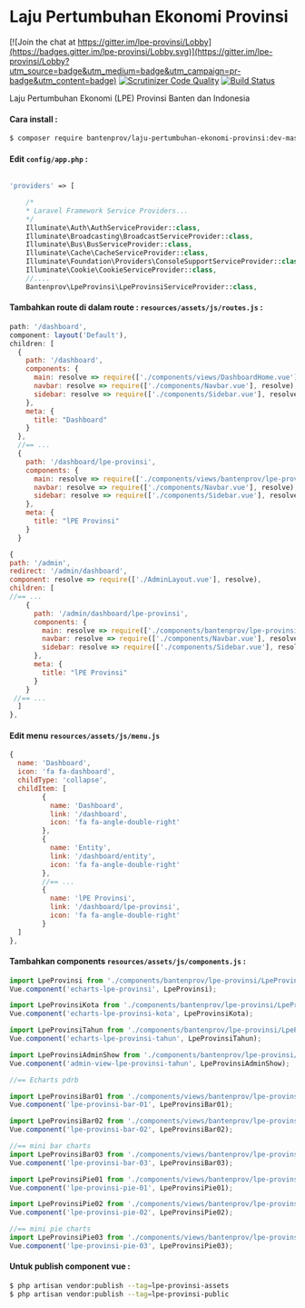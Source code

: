 # Laju Pertumbuhan Ekonomi Provinsi

[![Join the chat at https://gitter.im/lpe-provinsi/Lobby](https://badges.gitter.im/lpe-provinsi/Lobby.svg)](https://gitter.im/lpe-provinsi/Lobby?utm_source=badge&utm_medium=badge&utm_campaign=pr-badge&utm_content=badge)
[![Scrutinizer Code Quality](https://scrutinizer-ci.com/g/bantenprov/lpe-provinsi/badges/quality-score.png?b=master)](https://scrutinizer-ci.com/g/bantenprov/lpe-provinsi/?branch=master)
[![Build Status](https://scrutinizer-ci.com/g/bantenprov/lpe-provinsi/badges/build.png?b=master)](https://scrutinizer-ci.com/g/bantenprov/lpe-provinsi/build-status/master)


Laju Pertumbuhan Ekonomi (LPE) Provinsi Banten dan Indonesia


#### Cara install :

```bash
$ composer require bantenprov/laju-pertumbuhan-ekonomi-provinsi:dev-master
```

#### Edit `config/app.php` :
```php

'providers' => [

    /*
    * Laravel Framework Service Providers...
    */
    Illuminate\Auth\AuthServiceProvider::class,
    Illuminate\Broadcasting\BroadcastServiceProvider::class,
    Illuminate\Bus\BusServiceProvider::class,
    Illuminate\Cache\CacheServiceProvider::class,
    Illuminate\Foundation\Providers\ConsoleSupportServiceProvider::class,
    Illuminate\Cookie\CookieServiceProvider::class,
    //....
    Bantenprov\LpeProvinsi\LpeProvinsiServiceProvider::class,

```

#### Tambahkan route di dalam route : `resources/assets/js/routes.js` :

```javascript
path: '/dashboard',
component: layout('Default'),
children: [
  {
    path: '/dashboard',
    components: {
      main: resolve => require(['./components/views/DashboardHome.vue'], resolve),
      navbar: resolve => require(['./components/Navbar.vue'], resolve),
      sidebar: resolve => require(['./components/Sidebar.vue'], resolve)
    },
    meta: {
      title: "Dashboard"
    }
  },
  //== ...
  {
    path: '/dashboard/lpe-provinsi',
    components: {
      main: resolve => require(['./components/views/bantenprov/lpe-provinsi/DashboardLpeProvinsi.vue'], resolve),
      navbar: resolve => require(['./components/Navbar.vue'], resolve),
      sidebar: resolve => require(['./components/Sidebar.vue'], resolve)
    },
    meta: {
      title: "lPE Provinsi"
    }
  }
```

```javascript
{
path: '/admin',
redirect: '/admin/dashboard',
component: resolve => require(['./AdminLayout.vue'], resolve),
children: [
//== ...
    {
      path: '/admin/dashboard/lpe-provinsi',
      components: {
        main: resolve => require(['./components/bantenprov/lpe-provinsi/LpeProvinsiAdmin.show.vue'], resolve),
        navbar: resolve => require(['./components/Navbar.vue'], resolve),
        sidebar: resolve => require(['./components/Sidebar.vue'], resolve)
      },
      meta: {
        title: "lPE Provinsi"
      }
    }
 //== ...   
  ]
},

```

#### Edit menu `resources/assets/js/menu.js`

```javascript
{
  name: 'Dashboard',
  icon: 'fa fa-dashboard',
  childType: 'collapse',
  childItem: [
        {
          name: 'Dashboard',
          link: '/dashboard',
          icon: 'fa fa-angle-double-right'
        },
        {
          name: 'Entity',
          link: '/dashboard/entity',
          icon: 'fa fa-angle-double-right'
        },
        //== ...
        {
          name: 'lPE Provinsi',
          link: '/dashboard/lpe-provinsi',
          icon: 'fa fa-angle-double-right'
        }
  ]
},
```


#### Tambahkan components `resources/assets/js/components.js` :

```javascript
import LpeProvinsi from './components/bantenprov/lpe-provinsi/LpeProvinsi.chart.vue';
Vue.component('echarts-lpe-provinsi', LpeProvinsi);

import LpeProvinsiKota from './components/bantenprov/lpe-provinsi/LpeProvinsiKota.chart.vue';
Vue.component('echarts-lpe-provinsi-kota', LpeProvinsiKota);

import LpeProvinsiTahun from './components/bantenprov/lpe-provinsi/LpeProvinsiTahun.chart.vue';
Vue.component('echarts-lpe-provinsi-tahun', LpeProvinsiTahun);

import LpeProvinsiAdminShow from './components/bantenprov/lpe-provinsi/LpeProvinsiAdmin.show.vue';
Vue.component('admin-view-lpe-provinsi-tahun', LpeProvinsiAdminShow);

//== Echarts pdrb

import LpeProvinsiBar01 from './components/views/bantenprov/lpe-provinsi/LpeProvinsiBar01.vue';
Vue.component('lpe-provinsi-bar-01', LpeProvinsiBar01);

import LpeProvinsiBar02 from './components/views/bantenprov/lpe-provinsi/LpeProvinsiBar02.vue';
Vue.component('lpe-provinsi-bar-02', LpeProvinsiBar02);

//== mini bar charts
import LpeProvinsiBar03 from './components/views/bantenprov/lpe-provinsi/LpeProvinsiBar03.vue';
Vue.component('lpe-provinsi-bar-03', LpeProvinsiBar03);

import LpeProvinsiPie01 from './components/views/bantenprov/lpe-provinsi/LpeProvinsiPie01.vue';
Vue.component('lpe-provinsi-pie-01', LpeProvinsiPie01);

import LpeProvinsiPie02 from './components/views/bantenprov/lpe-provinsi/LpeProvinsiPie02.vue';
Vue.component('lpe-provinsi-pie-02', LpeProvinsiPie02);

//== mini pie charts
import LpeProvinsiPie03 from './components/views/bantenprov/lpe-provinsi/LpeProvinsiPie03.vue';
Vue.component('lpe-provinsi-pie-03', LpeProvinsiPie03);

```

#### Untuk publish component vue :

```bash
$ php artisan vendor:publish --tag=lpe-provinsi-assets
$ php artisan vendor:publish --tag=lpe-provinsi-public
```

